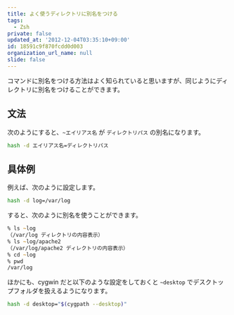 ```yaml
---
title: よく使うディレクトリに別名をつける
tags:
  - Zsh
private: false
updated_at: '2012-12-04T03:35:10+09:00'
id: 18591c9f870fcdd0d003
organization_url_name: null
slide: false
---
```


コマンドに別名をつける方法はよく知られていると思いますが、同じようにディレクトリに別名をつけることができます。

## 文法

次のようにすると、`~エイリアス名` が `ディレクトリパス` の別名になります。

```zsh
hash -d エイリアス名=ディレクトリパス
```

## 具体例

例えば、次のように設定します。

```zsh
hash -d log=/var/log
```

すると、次のように別名を使うことができます。

```zsh
% ls ~log
（/var/log ディレクトリの内容表示）
% ls ~log/apache2
（/var/log/apache2 ディレクトリの内容表示）
% cd ~log
% pwd
/var/log
```

ほかにも、cygwin だと以下のような設定をしておくと `~desktop` でデスクトップフォルダを扱えるようになります。

```zsh
hash -d desktop="$(cygpath --desktop)"
```
